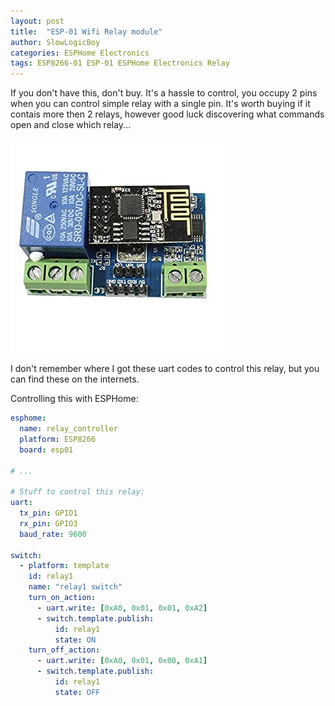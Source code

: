 ```yaml
---
layout: post
title:  "ESP-01 Wifi Relay module"
author: SlowLogicBoy
categories: ESPHome Electronics
tags: ESP8266-01 ESP-01 ESPHome Electronics Relay
---
```


If you don't have this, don't buy. It's a hassle to control, you occupy 2 pins when you can control simple relay with a single pin.
It's worth buying if it contais more then 2 relays, however good luck discovering what commands open and close which relay...

![ESP8266-01 Wifi Relay Module Image](/assets/ESP8266-01_Wifi_Relay_Module.jpg)

I don't remember where I got these uart codes to control this relay, but you can find these on the internets.

Controlling this with ESPHome:
```yaml
esphome:
  name: relay_controller
  platform: ESP8266
  board: esp01

# ...

# Stuff to control this relay:
uart:
  tx_pin: GPIO1
  rx_pin: GPIO3
  baud_rate: 9600
  
switch:
  - platform: template
    id: relay1
    name: "relay1 switch"
    turn_on_action:
      - uart.write: [0xA0, 0x01, 0x01, 0xA2]
      - switch.template.publish:
          id: relay1
          state: ON
    turn_off_action:
      - uart.write: [0xA0, 0x01, 0x00, 0xA1]
      - switch.template.publish:
          id: relay1
          state: OFF
```

